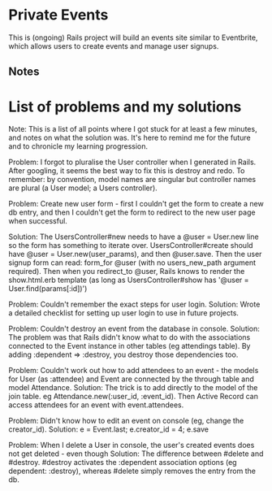 # Private Events

This is (ongoing) Rails project will build an events site similar to Eventbrite, which allows users to create events and manage user signups.

## Notes

# List of problems and my solutions

Note: This is a list of all points where I got stuck for at least a few minutes, and notes on what the solution was. It's here to remind me for the future and to chronicle my learning progression.

Problem: I forgot to pluralise the User controller when I generated in Rails. After googling, it seems the best way to fix this is destroy and redo.
To remember: by convention, model names are singular but controller names are plural (a User model; a Users controller).

Problem: Create new user form - first I couldn't get the form to create a new db entry, and then I couldn't get the form to redirect to the new user page when successful.

Solution: The UsersController#new needs to have a @user = User.new line so the form has something to iterate over. UsersController#create should have @user = User.new(user_params), and then @user.save. Then the user signup form can read: form_for @user (with no users_new_path argument required). Then when you redirect_to @user, Rails knows to render the show.html.erb template (as long as UsersController#show has '@user = User.find(params[:id])')

Problem: Couldn't remember the exact steps for user login.
Solution: Wrote a detailed checklist for setting up user login to use in future projects.

Problem: Couldn't destroy an event from the database in console.
Solution: The problem was that Rails didn't know what to do with the associations connected to the Event instance in other tables (eg attendings table). By adding :dependent => :destroy, you destroy those dependencies too.

Problem: Couldn't work out how to add attendees to an event - the models for User (as :attendee) and Event are connected by the through table and model Attendance.
Solution: The trick is to add directly to the model of the join table. eg Attendance.new(:user_id, :event_id). Then Active Record can access attendees for an event with event.attendees.

Problem: Didn't know how to edit an event on console (eg, change the creator_id).
Solution: e = Event.last; e.creator_id = 4; e.save

Problem: When I delete a User in console, the user's created events does not get deleted - even though
Solution: The difference between #delete and #destroy. #destroy activates the :dependent association options (eg dependent: :destroy), whereas #delete simply removes the entry from the db. 
